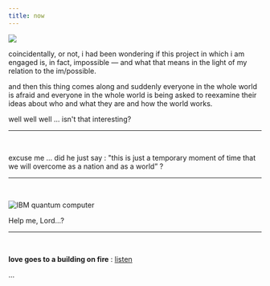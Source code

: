```yaml
---
title: now
---
```


![](http://johannesk.com.s3.amazonaws.com/2020/img/dit-verandert.jpg)

coincidentally, or not, i had been wondering if this project in which i am engaged is, in fact, impossible — and what that means in the light of my relation to the im/possible.

and then this thing comes along and suddenly everyone in the whole world is afraid and everyone in the whole world is being asked to reexamine their ideas about who and what they are and how the world works.

well well well ...
isn't that interesting?

----------------------

<p>&nbsp;</p>

excuse me ... did he just say : "this is just a temporary moment of time that we will overcome as a nation and as a world” ?

----------------------

<p>&nbsp;</p>

![IBM quantum computer](http://johannesk.com/2020/img/future-god.jpg)

Help me, Lord...?

----------------------

<p>&nbsp;</p>

**love goes to a building on fire** : [listen](http://pc.cd/gj3rtalK)

... 


